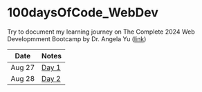 # 100daysOfCode_WebDev
Try to document my learning journey on The Complete 2024 Web Developmment Bootcamp by Dr. Angela Yu ([link](https://www.udemy.com/course/the-complete-web-development-bootcamp/?couponCode=SKILLS4SALE))

| Date          | Notes    |
| ------------- | --------------- |
| Aug 27        | [Day 1](https://github.com/Chloezhu010/100daysOfCode_WebDev/blob/main/day1/day1.md) |
| Aug 28        | [Day 2](https://github.com/Chloezhu010/100daysOfCode_WebDev/blob/main/day2/day2.md) |
